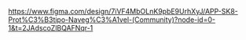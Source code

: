 https://www.figma.com/design/7iVF4MbOLnK9pbE9UrhXyJ/APP-SK8-Prot%C3%B3tipo-Naveg%C3%A1vel-(Community)?node-id=0-1&t=2JAdscoZlBQAFNqr-1
